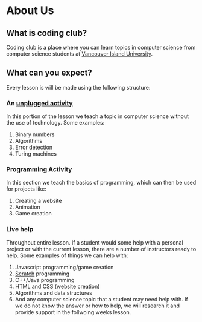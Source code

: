 # About Us

## What is coding club?  
Coding club is a place where you can learn topics in computer science from computer science students at [Vancouver Island University](https://www.viu.ca/programs/science-and-technology/computer-science-bsc).

## What can you expect?
Every lesson is will be made using the following structure:

### An [unplugged activity](https://csunplugged.org/en/)
In this portion of the lesson we teach a topic in computer science without the use of technology. Some examples:

1. Binary numbers
2. Algorithms
3. Error detection
4. Turing machines

### Programming Activity 
In this section we teach the basics of programming, which can then be used for projects like:

1. Creating a website
2. Animation
3. Game creation

### Live help
Throughout entire lesson. If a student would some help with a personal project or with the current lesson, there are a number of instructors ready to help. Some examples of things we can help with:

1. Javascript programming/game creation
2. [Scratch](https://scratch.mit.edu/) programming
3. C++/Java programming
4. HTML and CSS (website creation)
5. Algorithms and data structures
6. And any computer science topic that a student may need help with. If we do not know the answer or how to help, we will research it and provide support in the follwoing weeks lesson.
